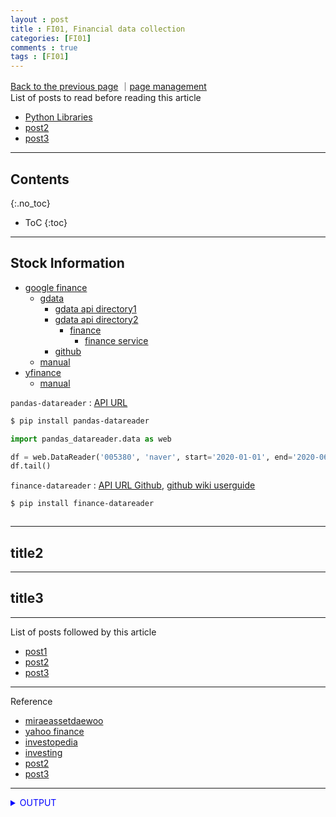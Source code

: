 ```yaml
---
layout : post
title : FI01, Financial data collection
categories: [FI01]
comments : true
tags : [FI01]
---
```

[Back to the previous page](https://userdyk-github.github.io/Study.html) ｜<a href="https://github.com/userdyk-github/userdyk-github.github.io/blob/master/_posts/FI01/2019-08-13-FI01-Financial-data-collection.md" target="_blank">page management</a><br>
List of posts to read before reading this article
- <a href='https://userdyk-github.github.io/pl03/PL03-Libraries.html' target="_blank">Python Libraries</a>
- <a href='https://userdyk-github.github.io/'>post2</a>
- <a href='https://userdyk-github.github.io/'>post3</a>

---

## Contents
{:.no_toc}

* ToC
{:toc}

<hr class="division1">

## **Stock Information**
- <a href="https://www.google.com/finance" target="_blank">google finance</a>
  - <a href="https://developers.google.com/gdata/" target="_blank">gdata</a>
    - <a href="https://developers.google.com/gdata/docs/directory" target="_blank">gdata api directory1</a>
    - <a href="https://developers.google.com/gdata/jsdoc/2.2/google/gdata/" target="_blank">gdata api directory2</a>
      - <a href="https://developers.google.com/gdata/jsdoc/2.2/google/gdata/finance/" target="_blank">finance</a>
        - <a href="https://developers.google.com/gdata/jsdoc/2.2/google/gdata/finance/FinanceService" target="_blank">finance service</a>
    - <a href="https://github.com/google/gdata-python-client" target="_blank">github</a>
  - <a href="https://towardsdatascience.com/best-5-free-stock-market-apis-in-2019-ad91dddec984" target="_blank">manual</a>
- <a href="https://github.com/ranaroussi/yfinance">yfinance</a>
  - <a href="https://towardsdatascience.com/best-5-free-stock-market-apis-in-2019-ad91dddec984" target="_blank">manual</a>

`pandas-datareader` : <a href="https://pandas-datareader.readthedocs.io/en/latest/" target="_blank">API URL</a>
```bash
$ pip install pandas-datareader
```
```python
import pandas_datareader.data as web

df = web.DataReader('005380', 'naver', start='2020-01-01', end='2020-06-30')
df.tail()
```
`finance-datareader` : <a href="https://github.com/financedata/financedatareader" target="_blank">API URL Github</a>, <a href="https://github.com/FinanceData/FinanceDataReader/wiki/Users-Guide" target="_blank">github wiki userguide</a>
```bash
$ pip install finance-datareader
```
```python

```
<hr class="division2">

## title2

<hr class="division2">

## title3

<hr class="division1">

List of posts followed by this article
- [post1](https://userdyk-github.github.io/)
- <a href='https://userdyk-github.github.io/'>post2</a>
- <a href='https://userdyk-github.github.io/'>post3</a>

---

Reference
- [miraeassetdaewoo](https://www.miraeassetdaewoo.com/)
- [yahoo finance](https://finance.yahoo.com/)
- [investopedia](https://www.investopedia.com/)
- [investing](https://www.investing.com/)
- <a href='https://userdyk-github.github.io/'>post2</a>
- <a href='https://userdyk-github.github.io/'>post3</a>

---

<details markdown="1">
<summary class='jb-small' style="color:blue">OUTPUT</summary>
<hr class='division3'>

<hr class='division3'>
</details>


